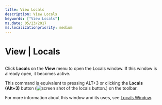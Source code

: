 ```yaml
---
title: View Locals
description: View Locals
keywords: ["View Locals"]
ms.date: 05/23/2017
ms.localizationpriority: medium
---
```


# View | Locals


## <span id="ddk_view_locals_dbg"></span><span id="DDK_VIEW_LOCALS_DBG"></span>


Click **Locals** on the **View** menu to open the Locals window. If this window is already open, it becomes active.

This command is equivalent to pressing ALT+3 or clicking the **Locals (Alt+3)** button (![screen shot of the locals button.](images/tblocal.png)) on the toolbar.

For more information about this window and its uses, see [Locals Window](locals-window.md).

 

 





